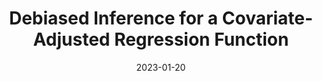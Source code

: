 ---
layout: default 
title: "Debiased Inference for a Covariate-Adjusted Regression Function"
authors: Kenta Takatsu and Ted Westling
year: 2023
date: "2023-01-20"
link: https://arxiv.org/abs/2210.06448
category: Under Review (Statistics/Econometrics)
highlight: Honorable mention for Best Student Paper at SLDS 2023
code: https://github.com/Kenta426/DebiasedDoseResponse
---
